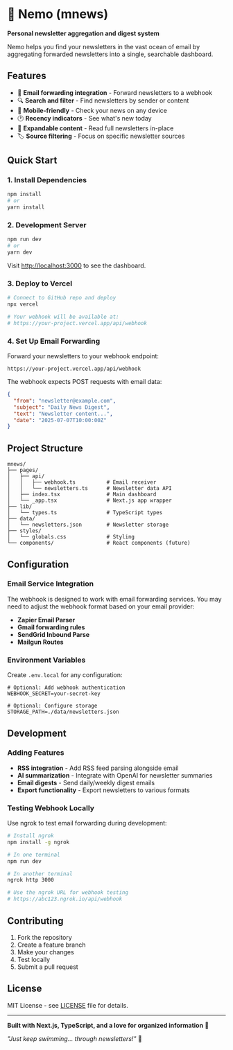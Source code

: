 # 🐠 Nemo (mnews)

**Personal newsletter aggregation and digest system**

Nemo helps you find your newsletters in the vast ocean of email by aggregating forwarded newsletters into a single, searchable dashboard.

## Features

- 📧 **Email forwarding integration** - Forward newsletters to a webhook
- 🔍 **Search and filter** - Find newsletters by sender or content  
- 📱 **Mobile-friendly** - Check your news on any device
- 🕐 **Recency indicators** - See what's new today
- 📄 **Expandable content** - Read full newsletters in-place
- 🏷️ **Source filtering** - Focus on specific newsletter sources

## Quick Start

### 1. Install Dependencies
```bash
npm install
# or
yarn install
```

### 2. Development Server
```bash
npm run dev
# or  
yarn dev
```

Visit [http://localhost:3000](http://localhost:3000) to see the dashboard.

### 3. Deploy to Vercel
```bash
# Connect to GitHub repo and deploy
npx vercel

# Your webhook will be available at:
# https://your-project.vercel.app/api/webhook
```

### 4. Set Up Email Forwarding

Forward your newsletters to your webhook endpoint:
```
https://your-project.vercel.app/api/webhook
```

The webhook expects POST requests with email data:
```json
{
  "from": "newsletter@example.com",
  "subject": "Daily News Digest",
  "text": "Newsletter content...",
  "date": "2025-07-07T10:00:00Z"
}
```

## Project Structure

```
mnews/
├── pages/
│   ├── api/
│   │   ├── webhook.ts          # Email receiver
│   │   └── newsletters.ts      # Newsletter data API
│   ├── index.tsx               # Main dashboard
│   └── _app.tsx                # Next.js app wrapper
├── lib/
│   └── types.ts                # TypeScript types
├── data/
│   └── newsletters.json        # Newsletter storage
├── styles/
│   └── globals.css             # Styling
└── components/                 # React components (future)
```

## Configuration

### Email Service Integration

The webhook is designed to work with email forwarding services. You may need to adjust the webhook format based on your email provider:

- **Zapier Email Parser**
- **Gmail forwarding rules**  
- **SendGrid Inbound Parse**
- **Mailgun Routes**

### Environment Variables

Create `.env.local` for any configuration:
```env
# Optional: Add webhook authentication
WEBHOOK_SECRET=your-secret-key

# Optional: Configure storage
STORAGE_PATH=./data/newsletters.json
```

## Development

### Adding Features

- **RSS integration** - Add RSS feed parsing alongside email
- **AI summarization** - Integrate with OpenAI for newsletter summaries
- **Email digests** - Send daily/weekly digest emails
- **Export functionality** - Export newsletters to various formats

### Testing Webhook Locally

Use ngrok to test email forwarding during development:
```bash
# Install ngrok
npm install -g ngrok

# In one terminal
npm run dev

# In another terminal  
ngrok http 3000

# Use the ngrok URL for webhook testing
# https://abc123.ngrok.io/api/webhook
```

## Contributing

1. Fork the repository
2. Create a feature branch
3. Make your changes
4. Test locally
5. Submit a pull request

## License

MIT License - see [LICENSE](LICENSE) file for details.

---

**Built with Next.js, TypeScript, and a love for organized information** 📰

*"Just keep swimming... through newsletters!"* 🐠
